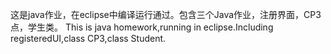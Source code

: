 这是java作业，在eclipse中编译运行通过。包含三个Java作业，注册界面，CP3点，学生类。
This is java homework,running in eclipse.Including registeredUI,class CP3,class Student.
